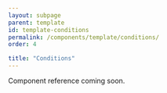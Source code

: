 ```yaml
---
layout: subpage
parent: template
id: template-conditions
permalink: /components/template/conditions/
order: 4

title: "Conditions"
---
```


Component reference coming soon.